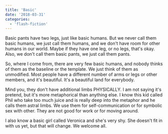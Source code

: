 ```yaml
---
title: 'Basic'
date: '2018-03-31'
categories:
  - 'flash-fiction'
---
```


Basic pants have two legs, just like basic humans. But we never call them basic
humans, we just call them humans, and we don't have room for other humans in our
world. Maybe if they have one leg, or no legs, that's okay. Also, we don't call
them basic pants, we just call them pants.

<!-- truncate -->

So, where I come from, there are very few basic humans, and nobody thinks of
them as the baseline or the template. We just think of them as unmodified. Most
people have a different number of arms or legs or other members, and it's
beautiful. It's a beautiful land for everybody.

Mind you, they don't have additional limbs PHYSICALLY. I am not saying it's
pretend, but it's more metaphorical than anything else. I know this kid called
Phil who take too much juice and is really deep into the metaphor and he calls
them astral limbs. We use them for self-communication or for symbolic sex with
other. They are not good for work or for moving around.

I also know a basic girl called Veronica and she's very shy. She doesn't fit in
with us yet, but that will change. We welcome all.

